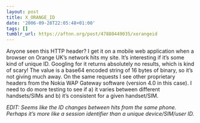 ```yaml
---
layout: post
title: X_ORANGE_ID
date: '2006-09-28T22:05:48+01:00'
tags: []
tumblr_url: https://aftnn.org/post/47880449035/xorangeid
---
```

<p>Anyone seen this HTTP header? I get it on a mobile web application when a browser on Orange UK&rsquo;s network hits my site. It&rsquo;s interesting if it&rsquo;s some kind of unique ID. Googling for it returns absolutely no results, which is kind of scary! The value is a base64 encoded string of 16 bytes of binary, so it&rsquo;s not giving much away. On the same requests I see other proprietary headers from the Nokia WAP Gateway software (version 4.0 in this case). I need to do more testing to see if a) it varies between different handsets/SIMs and b) it&rsquo;s consistent for a given handset/SIM.</p>
<p><em>EDIT: Seems like the ID changes between hits from the same phone. Perhaps it&rsquo;s more like a session identifier than a unique device/SIM/user ID.</em></p>
